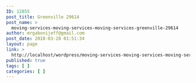 ```yaml
---
ID: 12855
post_title: Greenville 29614
post_name: >
  moving-services-moving-services-moving-services-greenville-29614
author: mrgabonijeff@gmail.com
post_date: 2018-03-28 01:51:34
layout: page
link: >
  http://localhost/wordpress/moving-services-moving-services-moving-services-greenville-29614/
published: true
tags: [ ]
categories: [ ]
---
```

